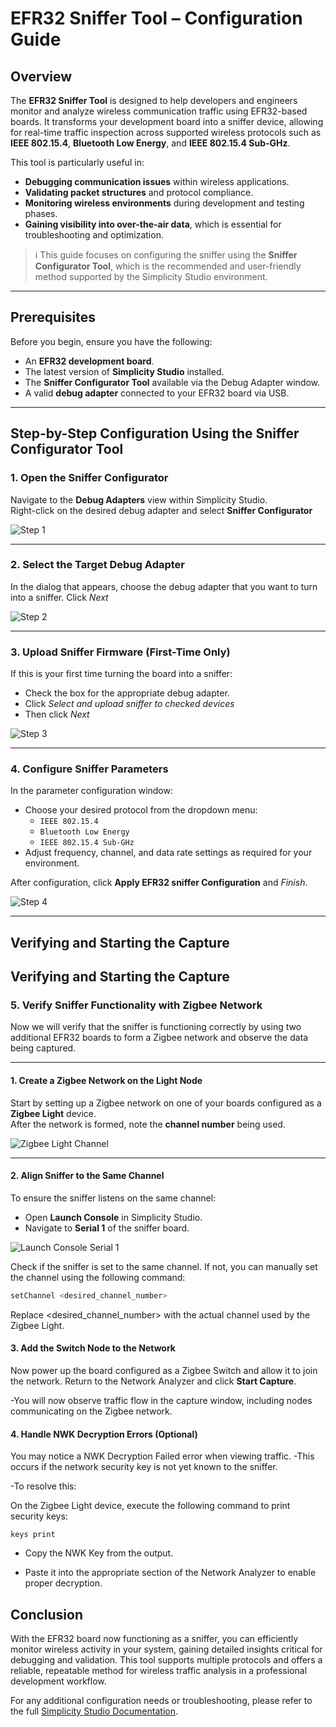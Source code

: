 # EFR32 Sniffer Tool – Configuration Guide

## Overview

The **EFR32 Sniffer Tool** is designed to help developers and engineers monitor and analyze wireless communication traffic using EFR32-based boards. It transforms your development board into a sniffer device, allowing for real-time traffic inspection across supported wireless protocols such as **IEEE 802.15.4**, **Bluetooth Low Energy**, and **IEEE 802.15.4 Sub-GHz**.

This tool is particularly useful in:

- **Debugging communication issues** within wireless applications.
- **Validating packet structures** and protocol compliance.
- **Monitoring wireless environments** during development and testing phases.
- **Gaining visibility into over-the-air data**, which is essential for troubleshooting and optimization.

> ℹ️ This guide focuses on configuring the sniffer using the **Sniffer Configurator Tool**, which is the recommended and user-friendly method supported by the Simplicity Studio environment.

---

## Prerequisites

Before you begin, ensure you have the following:

- An **EFR32 development board**.
- The latest version of **Simplicity Studio** installed.
- The **Sniffer Configurator Tool** available via the Debug Adapter window.
- A valid **debug adapter** connected to your EFR32 board via USB.

---

## Step-by-Step Configuration Using the Sniffer Configurator Tool

### 1. Open the Sniffer Configurator

Navigate to the **Debug Adapters** view within Simplicity Studio.  
Right-click on the desired debug adapter and select **Sniffer Configurator**


![Step 1](images/sniffer-step1.png)

---

### 2. Select the Target Debug Adapter

In the dialog that appears, choose the debug adapter that you want to turn into a sniffer. Click *Next*

![Step 2](images/sinffer-step2.png)

---

### 3. Upload Sniffer Firmware (First-Time Only)

If this is your first time turning the board into a sniffer:

- Check the box for the appropriate debug adapter.
- Click *Select and upload sniffer to checked devices*
- Then click *Next*


![Step 3](images/sniffer-step3.png)

---

### 4. Configure Sniffer Parameters

In the parameter configuration window:

- Choose your desired protocol from the dropdown menu:
  - `IEEE 802.15.4`
  - `Bluetooth Low Energy`
  - `IEEE 802.15.4 Sub-GHz`
- Adjust frequency, channel, and data rate settings as required for your environment.

After configuration, click **Apply EFR32 sniffer Configuration** and *Finish*.


![Step 4](images/sniffer-step4.png)

---

## Verifying and Starting the Capture

## Verifying and Starting the Capture

### 5. Verify Sniffer Functionality with Zigbee Network

Now we will verify that the sniffer is functioning correctly by using two additional EFR32 boards to form a Zigbee network and observe the data being captured.

---

#### 1. Create a Zigbee Network on the Light Node

Start by setting up a Zigbee network on one of your boards configured as a **Zigbee Light** device.  
After the network is formed, note the **channel number** being used.

![Zigbee Light Channel](images/zigbee_light_channel.png)

---

#### 2. Align Sniffer to the Same Channel

To ensure the sniffer listens on the same channel:

- Open **Launch Console** in Simplicity Studio.
- Navigate to **Serial 1** of the sniffer board.

![Launch Console Serial 1](images/sniffer_launch_console.png)

Check if the sniffer is set to the same channel. If not, you can manually set the channel using the following command:

```bash
setChannel <desired_channel_number>
```
Replace <desired_channel_number> with the actual channel used by the Zigbee Light.

#### 3. Add the Switch Node to the Network
Now power up the board configured as a Zigbee Switch and allow it to join the network.
Return to the Network Analyzer and click **Start Capture**.

-You will now observe traffic flow in the capture window, including nodes communicating on the Zigbee network.

#### 4. Handle NWK Decryption Errors (Optional)
You may notice a NWK Decryption Failed error when viewing traffic.
-This occurs if the network security key is not yet known to the sniffer.

-To resolve this:

On the Zigbee Light device, execute the following command to print security keys:
```
keys print
```
- Copy the NWK Key from the output.

- Paste it into the appropriate section of the Network Analyzer to enable proper decryption.

## Conclusion

With the EFR32 board now functioning as a sniffer, you can efficiently monitor wireless activity in your system, gaining detailed insights critical for debugging and validation. This tool supports multiple protocols and offers a reliable, repeatable method for wireless traffic analysis in a professional development workflow.

For any additional configuration needs or troubleshooting, please refer to the full [Simplicity Studio Documentation](https://www.silabs.com/developers/simplicity-studio).









